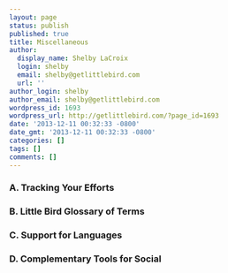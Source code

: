 ```yaml
---
layout: page
status: publish
published: true
title: Miscellaneous
author:
  display_name: Shelby LaCroix
  login: shelby
  email: shelby@getlittlebird.com
  url: ''
author_login: shelby
author_email: shelby@getlittlebird.com
wordpress_id: 1693
wordpress_url: http://getlittlebird.com/?page_id=1693
date: '2013-12-11 00:32:33 -0800'
date_gmt: '2013-12-11 00:32:33 -0800'
categories: []
tags: []
comments: []
---
```

<h3>A. Tracking Your Efforts</h3>
<h3>B. Little Bird Glossary of Terms</h3>
<h3>C. Support for Languages</h3>
<h3>D. Complementary Tools for Social</h3>
